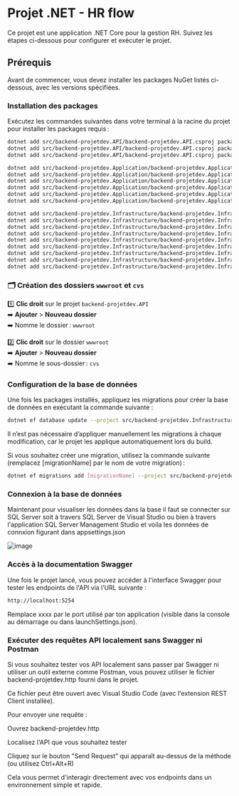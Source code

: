 # Projet .NET - HR flow

Ce projet est une application .NET Core pour la gestion RH. Suivez les étapes ci-dessous pour configurer et exécuter le projet.

## Prérequis

Avant de commencer, vous devez installer les packages NuGet listés ci-dessous, avec les versions spécifiées.

### Installation des packages

Exécutez les commandes suivantes dans votre terminal à la racine du projet pour installer les packages requis :

```bash
dotnet add src/backend-projetdev.API/backend-projetdev.API.csproj package Microsoft.AspNetCore.OpenApi --version 9.0.5
dotnet add src/backend-projetdev.API/backend-projetdev.API.csproj package Microsoft.EntityFrameworkCore.Design --version 9.0.5
dotnet add src/backend-projetdev.API/backend-projetdev.API.csproj package Swashbuckle.AspNetCore --version 8.1.2

dotnet add src/backend-projetdev.Application/backend-projetdev.Application.csproj package AutoMapper --version 14.0.0
dotnet add src/backend-projetdev.Application/backend-projetdev.Application.csproj package FluentValidation --version 12.0.0
dotnet add src/backend-projetdev.Application/backend-projetdev.Application.csproj package FluentValidation.DependencyInjectionExtensions --version 12.0.0
dotnet add src/backend-projetdev.Application/backend-projetdev.Application.csproj package MediatR --version 11.1.0
dotnet add src/backend-projetdev.Application/backend-projetdev.Application.csproj package MediatR.Extensions.Microsoft.DependencyInjection --version 11.1.0
dotnet add src/backend-projetdev.Application/backend-projetdev.Application.csproj package Microsoft.AspNetCore.Http.Features --version 5.0.17

dotnet add src/backend-projetdev.Infrastructure/backend-projetdev.Infrastructure.csproj package Microsoft.AspNetCore.Authentication.JwtBearer --version 9.0.5
dotnet add src/backend-projetdev.Infrastructure/backend-projetdev.Infrastructure.csproj package Microsoft.AspNetCore.Http.Abstractions --version 2.3.0
dotnet add src/backend-projetdev.Infrastructure/backend-projetdev.Infrastructure.csproj package Microsoft.AspNetCore.Identity.EntityFrameworkCore --version 9.0.5
dotnet add src/backend-projetdev.Infrastructure/backend-projetdev.Infrastructure.csproj package Microsoft.EntityFrameworkCore --version 9.0.5
dotnet add src/backend-projetdev.Infrastructure/backend-projetdev.Infrastructure.csproj package Microsoft.EntityFrameworkCore.SqlServer --version 9.0.5
dotnet add src/backend-projetdev.Infrastructure/backend-projetdev.Infrastructure.csproj package Microsoft.Extensions.Configuration --version 9.0.5
dotnet add src/backend-projetdev.Infrastructure/backend-projetdev.Infrastructure.csproj package Microsoft.Extensions.Identity.Core --version 9.0.5
dotnet add src/backend-projetdev.Infrastructure/backend-projetdev.Infrastructure.csproj package Microsoft.IdentityModel.Tokens --version 8.11.0
dotnet add src/backend-projetdev.Infrastructure/backend-projetdev.Infrastructure.csproj package System.IdentityModel.Tokens.Jwt --version 8.11.0
```

### 🗂️ Création des dossiers `wwwroot` et `cvs`

1️⃣ **Clic droit** sur le projet `backend-projetdev.API`  
➡️ **Ajouter** > **Nouveau dossier**  
➡️ Nomme le dossier :  `wwwroot`

2️⃣ **Clic droit** sur le dossier `wwwroot`  
➡️ **Ajouter** > **Nouveau dossier**  
➡️ Nomme le sous-dossier :  `cvs`

### Configuration de la base de données
Une fois les packages installés, appliquez les migrations pour créer la base de données en exécutant la commande suivante :
```bash
dotnet ef database update --project src/backend-projetdev.Infrastructure --startup-project src/backend-projetdev.API --context ApplicationDbContext
```
Il n’est pas nécessaire d’appliquer manuellement les migrations à chaque modification, car le projet les applique automatiquement lors du build.

Si vous souhaitez créer une migration, utilisez la commande suivante (remplacez [migrationName] par le nom de votre migration) :
```bash
dotnet ef migrations add [migrationName] --project src/backend-projetdev.Infrastructure/backend-projetdev.Infrastructure.csproj --startup-project src/backend-projetdev.API --context ApplicationDbContext
```

### Connexion à la base de données
Maintenant pour visualiser les données dans la base il faut se connecter sur SQL Server soit à travers SQL Server de Visual Studio 
ou bien à travers l'application SQL Server Management Studio et voila les données de connxion figurant dans appsettings.json

![image](https://github.com/user-attachments/assets/281e5924-1a38-4504-9bd2-7f3f14f71b77)

### Accès à la documentation Swagger
Une fois le projet lancé, vous pouvez accéder à l'interface Swagger pour tester les endpoints de l'API via l’URL suivante :
```bash
http://localhost:5254
```
Remplace xxxx par le port utilisé par ton application (visible dans la console au démarrage ou dans launchSettings.json).

### Exécuter des requêtes API localement sans Swagger ni Postman
Si vous souhaitez tester vos API localement sans passer par Swagger ni utiliser un outil externe comme Postman, vous pouvez utiliser le fichier backend-projetdev.http fourni dans le projet.

Ce fichier peut être ouvert avec Visual Studio Code (avec l'extension REST Client installée).

Pour envoyer une requête :

Ouvrez backend-projetdev.http

Localisez l'API que vous souhaitez tester

Cliquez sur le bouton "Send Request" qui apparaît au-dessus de la méthode (ou utilisez Ctrl+Alt+R)

Cela vous permet d'interagir directement avec vos endpoints dans un environnement simple et rapide.
